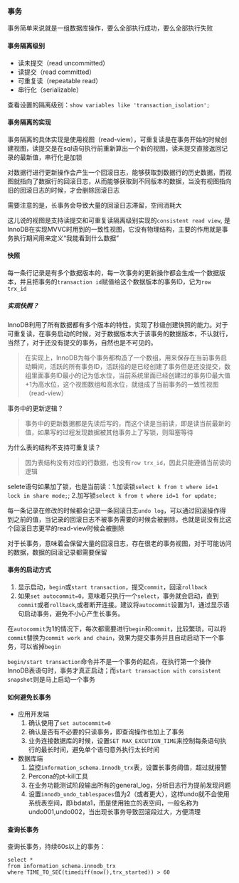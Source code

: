 

### 事务

事务简单来说就是一组数据库操作，要么全部执行成功，要么全部执行失败



#### 事务隔离级别

- 读未提交（read uncommitted）
- 读提交（read committed）
- 可重复读（repeatable read）
- 串行化（serializable）

查看设置的隔离级别：`show variables like 'transaction_isolation';`

#### 事务隔离的实现

事务隔离的具体实现是使用视图（read-view），可重复读是在事务开始的时候创建视图，读提交是在sql语句执行前重新算出一个新的视图，读未提交直接返回记录的最新值，串行化是加锁

对数据行进行更新操作会产生一个回滚日志，能够获取到数据行的历史数据，而视图就指向了数据行的回滚日志，从而能够获取到不同版本的数据，当没有视图指向旧的回滚日志的时候，才会删除回滚日志

需要注意的是，长事务会导致大量的回滚日志滞留，空间消耗大

这儿说的视图是支持读提交和可重复读隔离级别实现的`consistent read view`, 是InnoDB在实现MVVC时用到的一致性视图，它没有物理结构，主要的作用就是事务执行期间用来定义“我能看到什么数据”

#### 快照

每一条行记录是有多个数据版本的，每一次事务的更新操作都会生成一个数据版本，并且把事务的`transaction id`赋值给这个数据版本的事务ID，记为`row trx_id`

##### 实现快照？

InnoDB利用了所有数据都有多个版本的特性，实现了秒级创建快照的能力。对于可重复读，在事务启动的时候，对于数据版本大于该事务的数据版本，不认就行，当然了，对于还没有提交的事务，自然也是不可见的。

> 在实现上，InnoDB为每个事务都构造了一个数组，用来保存在当前事务启动瞬间，活跃的所有事务ID，活跃指的是已经创建了事务但是还没提交，数组里面事务ID最小的记为低水位，当前系统里面已经创建过的事务ID最大值+1为高水位，这个视图数组和高水位，就组成了当前事务的一致性视图（read-view）

事务中的更新逻辑？

> 事务中的更新数据都是先读后写的，而这个读是当前读，即是读当前最新的值，如果写的过程发现数据被其他事务上了写锁，则阻塞等待

为什么表的结构不支持可重复读？

> 因为表结构没有对应的行数据，也没有`row trx_id`，因此只能遵循当前读的逻辑

selete语句如果加了锁，也是当前读：1.加读锁`select k from t where id=1 lock in share mode;`; 2.加写锁`select k from t where id=1 for update;`

每一条记录在修改的时候都会记录一条回滚日志`undo log`，可以通过回滚操作得到之前的值，当记录的回滚日志不被事务需要的时候会被删除，也就是说没有比这个回滚日志更早的read-view时候会被删除

对于长事务，意味着会保留大量的回滚日志，存在很老的事务视图，对于可能访问的数据，数据的回滚记录都需要保留

#### 事务的启动方式

1. 显示启动，`begin`或`start transaction`，提交`commit`，回滚`rollback`
2. 如果`set autocommit=0`，意味着只执行一个`select`，事务就会启动，直到`commit`或者`rollback`,或者断开连接。建议将`autocommit`设置为1，通过显示语句启动事务，避免不小心产生长事务。

在`autocommit`为1的情况下，每次都需要进行`begin`和`commit`，比较繁琐，可以将`commit`替换为`commit work and chain`，效果为提交事务并且自动启动下一个事务，可以省掉`begin`

`begin/start transaction`命令并不是一个事务的起点，在执行第一个操作InnoDB表语句时，事务才真正启动；而`start transaction with consistent snapshot`则是马上启动一个事务

#### 如何避免长事务

- 应用开发端
  1. 确认使用了`set autocommit=0`
  2. 确认是否有不必要的只读事务，即查询操作也加上了事务
  3. 业务连接数据库的时候，设置`SET MAX_EXCUTION_TIME`来控制每条语句执行的最长时间，避免单个语句意外执行太长时间
- 数据库端
  1. 监控`information_schema.Innodb_trx`表，设置长事务阈值，超过就报警
  2. Percona的pt-kill工具
  3. 在业务功能测试阶段输出所有的general_log，分析日志行为提前发现问题
  4. 设置`innodb_undo_tablespaces`值为2（或者更大），这样undo就不会使用系统表空间，即ibdata1，而是使用独立的表空间，一般名称为undo001,undo002，当出现长事务导致回滚段过大，方便清理

#### 查询长事务

查询长事务，持续60s以上的事务：

```mysql
select * 
from information_schema.innodb_trx 
where TIME_TO_SEC(timediff(now(),trx_started)) > 60
```

